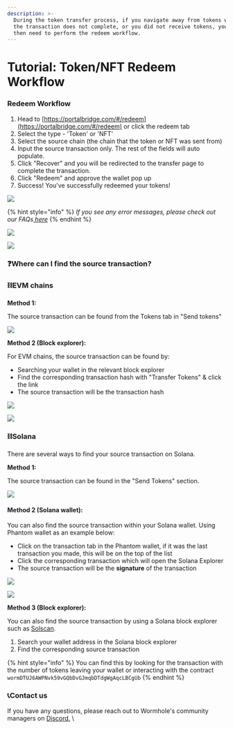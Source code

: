```yaml
---
description: >-
  During the token transfer process, if you navigate away from tokens window,
  the transaction does not complete, or you did not receive tokens, you will
  then need to perform the redeem workflow.
---
```


# Tutorial: Token/NFT Redeem Workflow

### Redeem Workflow&#x20;

1. Head to [ ](https://portalbridge.com/#/redeem)[https://portalbridge.com/#/redeem](https://portalbridge.com/#/redeem) or click the redeem tab
2. Select the type - 'Token' or 'NFT'
3. Select the source chain (the chain that the token or NFT was sent from)
4. Input the source transaction only. The rest of the fields will auto populate.
5. Click "Recover" and you will be redirected to the transfer page to complete the transaction.
6. Click "Redeem" and approve the wallet pop up
7. Success! You've successfully redeemed your tokens!&#x20;

![](<.gitbook/assets/Screen Shot 2022-06-09 at 8.32.36 pm.png>)

{% hint style="info" %}
_If you see any error messages, please check out our FAQs_[ _here_](faqs.md#common-error-messages)
{% endhint %}

![](<.gitbook/assets/Screen Shot 2022-06-09 at 8.33.30 pm.png>)

![](<.gitbook/assets/Screen Shot 2022-06-09 at 8.37.40 pm.png>)

### ❓Where can I find the source transaction?

### ⛓EVM chains

**Method 1:**

The source transaction can be found from the Tokens tab in "Send tokens"

![](<.gitbook/assets/Screen Shot 2022-06-09 at 8.41.38 pm.png>)

**Method 2 (Block explorer):**

For EVM chains, the source transaction can be found by:

* Searching your wallet in the relevant block explorer
* Find the corresponding transaction hash with "Transfer Tokens" & click the link
* The source transaction will be the transaction hash

![](<.gitbook/assets/Screen Shot 2021-09-19 at 8.31.46 pm.png>)

![](<.gitbook/assets/Screen Shot 2021-10-13 at 7.10.10 pm.png>)

### ⛓Solana&#x20;

There are several ways to find your source transaction on Solana.

**Method 1:**

The source transaction can be found in the "Send Tokens" section.&#x20;

![](<.gitbook/assets/Screen Shot 2022-06-09 at 4.08.37 pm.png>)

#### Method 2 (Solana wallet):&#x20;

You can also find the source transaction within your Solana wallet. Using Phantom wallet as an example below:&#x20;

* Click on the transaction tab in the Phantom wallet, if it was the last transaction you made, this will be on the top of the list
* Click the corresponding transaction which will open the Solana Explorer
* The source transaction will be the **signature** of the transaction&#x20;

![](<.gitbook/assets/Screen Shot 2022-06-09 at 8.18.23 pm.png>)

![](<.gitbook/assets/Screen Shot 2022-06-09 at 8.19.37 pm.png>)

**Method 3 (Block explorer):**

You can also find the source transaction by using a Solana block explorer such as [Solscan](https://solscan.io/).&#x20;

1. Search your wallet address in the Solana block explorer
2. Find the corresponding source transaction

{% hint style="info" %}
You can find this by looking for the transaction with the number of tokens leaving your wallet or interacting with the contract `wormDTUJ6AWPNvk59vGQbDvGJmqbDTdgWgAqcLBCgUb`
{% endhint %}

### 📞Contact us

If you have any questions, please reach out to Wormhole's community managers on [Discord.](https://discord.gg/wormholecrypto) \

